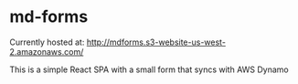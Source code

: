 # md-forms

Currently hosted at:
http://mdforms.s3-website-us-west-2.amazonaws.com/

This is a simple React SPA with a small form that syncs with AWS Dynamo